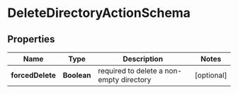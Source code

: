 
# DeleteDirectoryActionSchema

## Properties
Name | Type | Description | Notes
------------ | ------------- | ------------- | -------------
**forcedDelete** | **Boolean** | required to delete a non-empty directory |  [optional]



